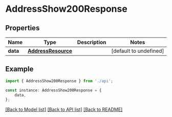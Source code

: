 # AddressShow200Response


## Properties

Name | Type | Description | Notes
------------ | ------------- | ------------- | -------------
**data** | [**AddressResource**](AddressResource.md) |  | [default to undefined]

## Example

```typescript
import { AddressShow200Response } from './api';

const instance: AddressShow200Response = {
    data,
};
```

[[Back to Model list]](../README.md#documentation-for-models) [[Back to API list]](../README.md#documentation-for-api-endpoints) [[Back to README]](../README.md)

